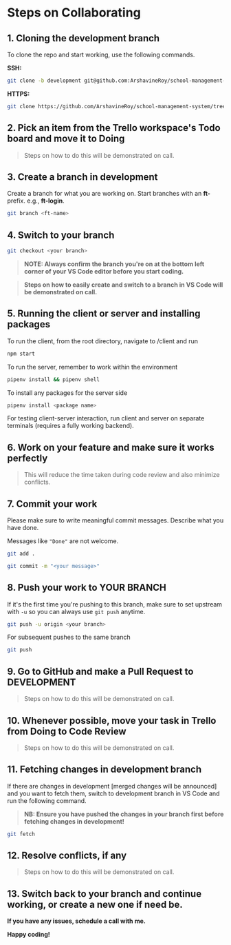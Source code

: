 # Steps on Collaborating

## 1. Cloning the development branch

To clone the repo and start working, use the following commands.

**SSH:**

```sh
git clone -b development git@github.com:ArshavineRoy/school-management-system.git
```

**HTTPS:**

```sh
git clone https://github.com/ArshavineRoy/school-management-system/tree/development
```

## 2. Pick an item from the Trello workspace's Todo board and move it to Doing

> Steps on how to do this will be demonstrated on call.

## 3. Create a branch in development

Create a branch for what you are working on. Start branches with an **ft-** prefix. e.g., **ft-login**.

```sh
git branch <ft-name>
```

## 4. Switch to your branch

```sh
git checkout <your branch>
```

> **NOTE: Always confirm the branch you're on at the bottom left corner of your VS Code editor before you start coding.**

> **Steps on how to easily create and switch to a branch in VS Code will be demonstrated on call.**

## 5. Running the client or server and installing packages

To run the client, from the root directory, navigate to /client and run

```sh
npm start
```

To run the server, remember to work within the environment

```sh
pipenv install && pipenv shell
```

To install any packages for the server side

```sh
pipenv install <package name>
```

For testing client-server interaction, run client and server on separate terminals (requires a fully working backend).

## 6. Work on your feature and make sure it works perfectly

> This will reduce the time taken during code review and also minimize conflicts.

## 7. Commit your work

Please make sure to write meaningful commit messages. Describe what you have done.

Messages like `"Done"` are not welcome.

```sh
git add .

git commit -m "<your message>"
```

## 8. Push your work to YOUR BRANCH

If it's the first time you're pushing to this branch, make sure to set upstream with `-u` so you can always use `git push` anytime.

```sh
git push -u origin <your branch>
```

For subsequent pushes to the same branch

```sh
git push
```

## 9. Go to GitHub and make a Pull Request to DEVELOPMENT

> Steps on how to do this will be demonstrated on call.

## 10. Whenever possible, move your task in Trello from Doing to Code Review

> Steps on how to do this will be demonstrated on call.

## 11. Fetching changes in development branch

If there are changes in development [merged changes will be announced] and you want to fetch them, switch to development branch in VS Code and run the following command.

> **NB: Ensure you have pushed the changes in your branch first before fetching changes in development!**

```sh
git fetch
```

## 12. Resolve conflicts, if any

> Steps on how to do this will be demonstrated on call.

## 13. Switch back to your branch and continue working, or create a new one if need be.

**If you have any issues, schedule a call with me.**

**Happy coding!**
